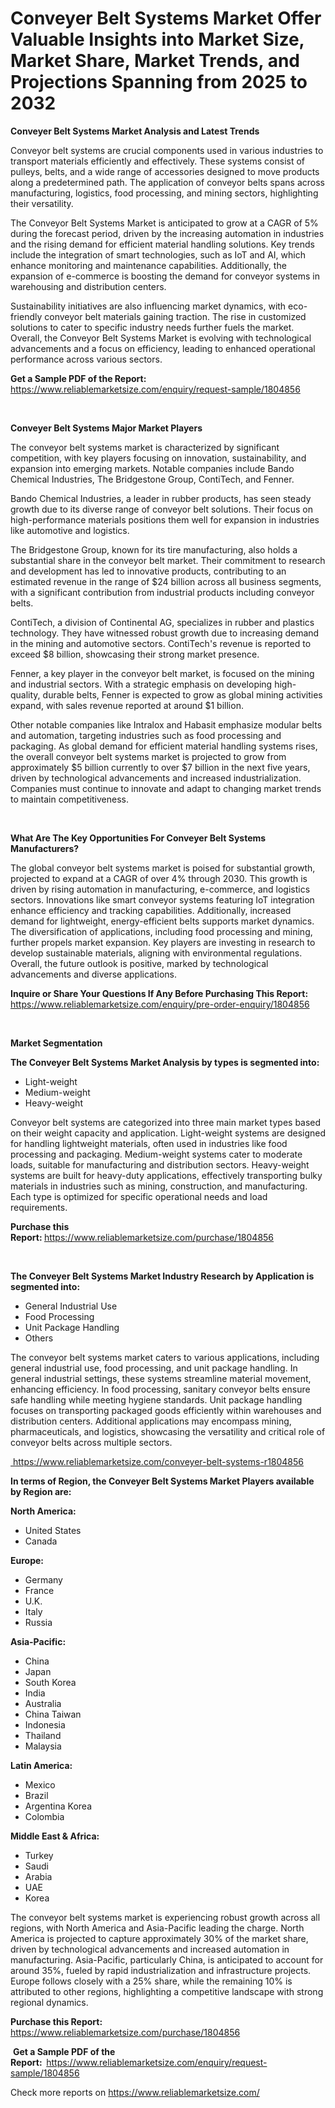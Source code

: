 <p><h1>Conveyer Belt Systems Market Offer Valuable Insights into Market Size, Market Share, Market Trends, and Projections Spanning from 2025 to 2032</h1></p><p><strong>Conveyer Belt Systems Market Analysis and Latest Trends</strong></p>
<p><p>Conveyor belt systems are crucial components used in various industries to transport materials efficiently and effectively. These systems consist of pulleys, belts, and a wide range of accessories designed to move products along a predetermined path. The application of conveyor belts spans across manufacturing, logistics, food processing, and mining sectors, highlighting their versatility.</p><p>The Conveyor Belt Systems Market is anticipated to grow at a CAGR of 5% during the forecast period, driven by the increasing automation in industries and the rising demand for efficient material handling solutions. Key trends include the integration of smart technologies, such as IoT and AI, which enhance monitoring and maintenance capabilities. Additionally, the expansion of e-commerce is boosting the demand for conveyor systems in warehousing and distribution centers.</p><p>Sustainability initiatives are also influencing market dynamics, with eco-friendly conveyor belt materials gaining traction. The rise in customized solutions to cater to specific industry needs further fuels the market. Overall, the Conveyor Belt Systems Market is evolving with technological advancements and a focus on efficiency, leading to enhanced operational performance across various sectors.</p></p>
<p><strong>Get a Sample PDF of the Report:&nbsp;</strong> <a href="https://www.reliablemarketsize.com/enquiry/request-sample/1804856?utm_campaign=2481&utm_medium=2&utm_source=Github&utm_content=ia&utm_term=08042025&utm_id=conveyer-belt-systems">https://www.reliablemarketsize.com/enquiry/request-sample/1804856</a></p>
<p>&nbsp;</p>
<p><strong>Conveyer Belt Systems Major Market Players</strong></p>
<p><p>The conveyor belt systems market is characterized by significant competition, with key players focusing on innovation, sustainability, and expansion into emerging markets. Notable companies include Bando Chemical Industries, The Bridgestone Group, ContiTech, and Fenner.</p><p>Bando Chemical Industries, a leader in rubber products, has seen steady growth due to its diverse range of conveyor belt solutions. Their focus on high-performance materials positions them well for expansion in industries like automotive and logistics.</p><p>The Bridgestone Group, known for its tire manufacturing, also holds a substantial share in the conveyor belt market. Their commitment to research and development has led to innovative products, contributing to an estimated revenue in the range of $24 billion across all business segments, with a significant contribution from industrial products including conveyor belts.</p><p>ContiTech, a division of Continental AG, specializes in rubber and plastics technology. They have witnessed robust growth due to increasing demand in the mining and automotive sectors. ContiTech's revenue is reported to exceed $8 billion, showcasing their strong market presence.</p><p>Fenner, a key player in the conveyor belt market, is focused on the mining and industrial sectors. With a strategic emphasis on developing high-quality, durable belts, Fenner is expected to grow as global mining activities expand, with sales revenue reported at around $1 billion.</p><p>Other notable companies like Intralox and Habasit emphasize modular belts and automation, targeting industries such as food processing and packaging. As global demand for efficient material handling systems rises, the overall conveyor belt systems market is projected to grow from approximately $5 billion currently to over $7 billion in the next five years, driven by technological advancements and increased industrialization. Companies must continue to innovate and adapt to changing market trends to maintain competitiveness.</p></p>
<p>&nbsp;</p>
<p><strong>What Are The Key Opportunities For Conveyer Belt Systems Manufacturers?</strong></p>
<p><p>The global conveyor belt systems market is poised for substantial growth, projected to expand at a CAGR of over 4% through 2030. This growth is driven by rising automation in manufacturing, e-commerce, and logistics sectors. Innovations like smart conveyor systems featuring IoT integration enhance efficiency and tracking capabilities. Additionally, increased demand for lightweight, energy-efficient belts supports market dynamics. The diversification of applications, including food processing and mining, further propels market expansion. Key players are investing in research to develop sustainable materials, aligning with environmental regulations. Overall, the future outlook is positive, marked by technological advancements and diverse applications.</p></p>
<p><strong>Inquire or Share Your Questions If Any Before Purchasing This Report:</strong> <a href="https://www.reliablemarketsize.com/enquiry/pre-order-enquiry/1804856?utm_campaign=2481&utm_medium=2&utm_source=Github&utm_content=ia&utm_term=08042025&utm_id=conveyer-belt-systems">https://www.reliablemarketsize.com/enquiry/pre-order-enquiry/1804856</a></p>
<p>&nbsp;</p>
<p><strong>Market Segmentation</strong></p>
<p><strong>The Conveyer Belt Systems Market Analysis by types is segmented into:</strong></p>
<p><ul><li>Light-weight</li><li>Medium-weight</li><li>Heavy-weight</li></ul></p>
<p><p>Conveyor belt systems are categorized into three main market types based on their weight capacity and application. Light-weight systems are designed for handling lightweight materials, often used in industries like food processing and packaging. Medium-weight systems cater to moderate loads, suitable for manufacturing and distribution sectors. Heavy-weight systems are built for heavy-duty applications, effectively transporting bulky materials in industries such as mining, construction, and manufacturing. Each type is optimized for specific operational needs and load requirements.</p></p>
<p><strong>Purchase this Report:&nbsp;</strong><a href="https://www.reliablemarketsize.com/purchase/1804856?utm_campaign=2481&utm_medium=2&utm_source=Github&utm_content=ia&utm_term=08042025&utm_id=conveyer-belt-systems">https://www.reliablemarketsize.com/purchase/1804856</a></p>
<p>&nbsp;</p>
<p><strong>The Conveyer Belt Systems Market Industry Research by Application is segmented into:</strong></p>
<p><ul><li>General Industrial Use</li><li>Food Processing</li><li>Unit Package Handling</li><li>Others</li></ul></p>
<p><p>The conveyor belt systems market caters to various applications, including general industrial use, food processing, and unit package handling. In general industrial settings, these systems streamline material movement, enhancing efficiency. In food processing, sanitary conveyor belts ensure safe handling while meeting hygiene standards. Unit package handling focuses on transporting packaged goods efficiently within warehouses and distribution centers. Additional applications may encompass mining, pharmaceuticals, and logistics, showcasing the versatility and critical role of conveyor belts across multiple sectors.</p></p>
<p><a href="https://www.reliablemarketsize.com/conveyer-belt-systems-r1804856?utm_campaign=2481&utm_medium=2&utm_source=Github&utm_content=ia&utm_term=08042025&utm_id=conveyer-belt-systems">&nbsp;https://www.reliablemarketsize.com/conveyer-belt-systems-r1804856</a></p>
<p><strong>In terms of Region, the Conveyer Belt Systems Market Players available by Region are:</strong></p>
<p>
    <p> <strong> North America: </strong>
        <ul>
            <li>United States</li>
            <li>Canada</li>
        </ul>
        </p> 
    <p> <strong> Europe: </strong>
        <ul>
            <li>Germany</li>
            <li>France</li>
            <li>U.K.</li>
            <li>Italy</li>
            <li>Russia</li>
        </ul>
        </p> 
    <p> <strong> Asia-Pacific: </strong>
        <ul>
            <li>China</li>
            <li>Japan</li>
            <li>South Korea</li>
            <li>India</li>
            <li>Australia</li>
            <li>China Taiwan</li>
            <li>Indonesia</li>
            <li>Thailand</li>
            <li>Malaysia</li>
        </ul>
        </p> 
    <p> <strong> Latin America: </strong>
        <ul>
            <li>Mexico</li>
            <li>Brazil</li>
            <li>Argentina Korea</li>
            <li>Colombia</li>
        </ul>
        </p> 
    <p> <strong> Middle East & Africa: </strong>
        <ul>
            <li>Turkey</li>
            <li>Saudi</li>
            <li>Arabia</li>
            <li>UAE</li>
            <li>Korea</li>
        </ul>
    </p>
    </p>
<p><p>The conveyor belt systems market is experiencing robust growth across all regions, with North America and Asia-Pacific leading the charge. North America is projected to capture approximately 30% of the market share, driven by technological advancements and increased automation in manufacturing. Asia-Pacific, particularly China, is anticipated to account for around 35%, fueled by rapid industrialization and infrastructure projects. Europe follows closely with a 25% share, while the remaining 10% is attributed to other regions, highlighting a competitive landscape with strong regional dynamics.</p></p>
<p><strong>Purchase this Report: </strong><a href="https://www.reliablemarketsize.com/purchase/1804856?utm_campaign=2481&utm_medium=2&utm_source=Github&utm_content=ia&utm_term=08042025&utm_id=conveyer-belt-systems">https://www.reliablemarketsize.com/purchase/1804856</a></p>
<p>&nbsp;<strong>Get a Sample PDF of the Report:&nbsp;&nbsp;</strong><a href="https://www.reliablemarketsize.com/enquiry/request-sample/1804856?utm_campaign=2481&utm_medium=2&utm_source=Github&utm_content=ia&utm_term=08042025&utm_id=conveyer-belt-systems">https://www.reliablemarketsize.com/enquiry/request-sample/1804856</a></p>
<p><strong></strong></p>
<p>Check more reports on <a href="https://www.reliablemarketsize.com/?utm_campaign=2481&utm_medium=2&utm_source=Github&utm_content=ia&utm_term=08042025&utm_id=conveyer-belt-systems">https://www.reliablemarketsize.com/</a></p>